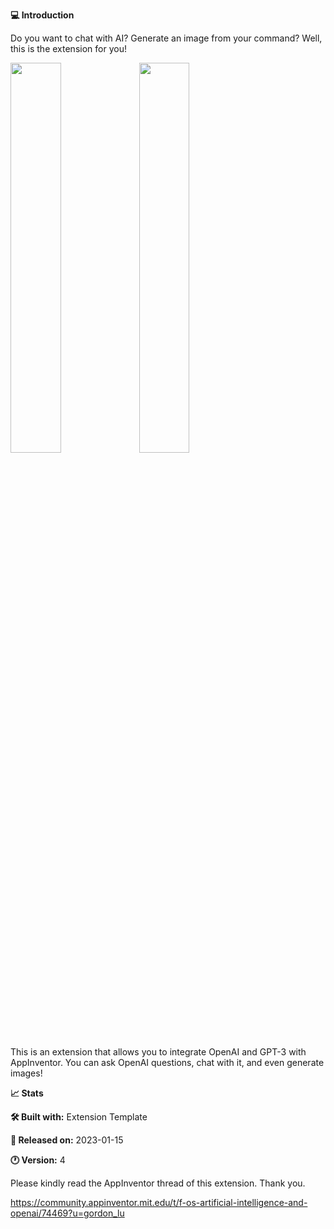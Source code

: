 **:computer: Introduction**

Do you want to chat with AI? Generate an image from your command? Well, this is the extension for you!

 <img src="https://user-images.githubusercontent.com/88015331/214205457-8459ae11-a024-4c49-b11c-7546f3a688e5.jpg" width=40% height=40%> <img src="https://user-images.githubusercontent.com/88015331/214205413-e5ba8337-5e37-42ff-b173-48c3ea18dfb2.jpeg" width=40% height=40%>


This is an extension that allows you to integrate OpenAI and GPT-3 with AppInventor. You can ask OpenAI questions, chat with it, and even generate images!

**:chart_with_upwards_trend: Stats**

**:hammer_and_wrench: Built with:** Extension Template

**:calendar: Released on:** 2023-01-15

**:clock1: Version:** 4

Please kindly read the AppInventor thread of this extension. Thank you.

https://community.appinventor.mit.edu/t/f-os-artificial-intelligence-and-openai/74469?u=gordon_lu
